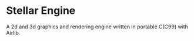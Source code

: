 # Stellar Engine

A 2d and 3d graphics and rendering engine written in portable C(C99) with Airlib.

